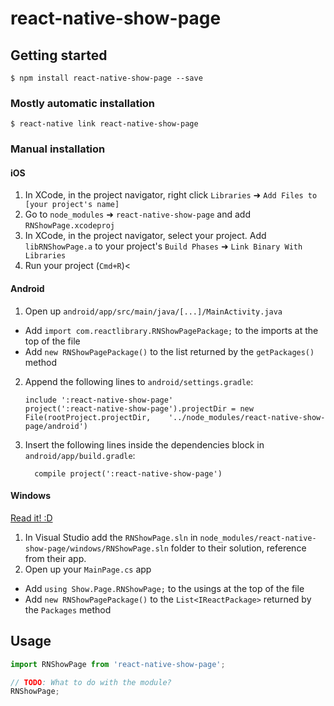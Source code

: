 
# react-native-show-page

## Getting started

`$ npm install react-native-show-page --save`

### Mostly automatic installation

`$ react-native link react-native-show-page`

### Manual installation


#### iOS

1. In XCode, in the project navigator, right click `Libraries` ➜ `Add Files to [your project's name]`
2. Go to `node_modules` ➜ `react-native-show-page` and add `RNShowPage.xcodeproj`
3. In XCode, in the project navigator, select your project. Add `libRNShowPage.a` to your project's `Build Phases` ➜ `Link Binary With Libraries`
4. Run your project (`Cmd+R`)<

#### Android

1. Open up `android/app/src/main/java/[...]/MainActivity.java`
  - Add `import com.reactlibrary.RNShowPagePackage;` to the imports at the top of the file
  - Add `new RNShowPagePackage()` to the list returned by the `getPackages()` method
2. Append the following lines to `android/settings.gradle`:
  	```
  	include ':react-native-show-page'
  	project(':react-native-show-page').projectDir = new File(rootProject.projectDir, 	'../node_modules/react-native-show-page/android')
  	```
3. Insert the following lines inside the dependencies block in `android/app/build.gradle`:
  	```
      compile project(':react-native-show-page')
  	```

#### Windows
[Read it! :D](https://github.com/ReactWindows/react-native)

1. In Visual Studio add the `RNShowPage.sln` in `node_modules/react-native-show-page/windows/RNShowPage.sln` folder to their solution, reference from their app.
2. Open up your `MainPage.cs` app
  - Add `using Show.Page.RNShowPage;` to the usings at the top of the file
  - Add `new RNShowPagePackage()` to the `List<IReactPackage>` returned by the `Packages` method


## Usage
```javascript
import RNShowPage from 'react-native-show-page';

// TODO: What to do with the module?
RNShowPage;
```
  